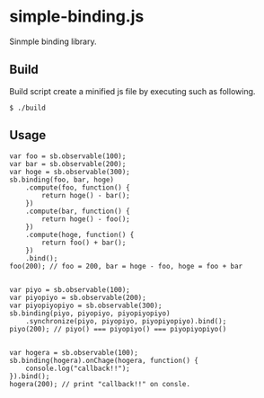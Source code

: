 simple-binding.js
=================

Sinmple binding library.

Build
-------------

Build script create a minified js file by executing such as following.

    $ ./build


Usage
-------------

    var foo = sb.observable(100);
    var bar = sb.observable(200);
    var hoge = sb.observable(300);
    sb.binding(foo, bar, hoge)
        .compute(foo, function() {
            return hoge() - bar();
        })
        .compute(bar, function() {
            return hoge() - foo();
        })
        .compute(hoge, function() {
            return foo() + bar();
        })
        .bind();
    foo(200); // foo = 200, bar = hoge - foo, hoge = foo + bar


    var piyo = sb.observable(100);
    var piyopiyo = sb.observable(200);
    var piyopiyopiyo = sb.observable(300);
    sb.binding(piyo, piyopiyo, piyopiyopiyo)
        .synchronize(piyo, piyopiyo, piyopiyopiyo).bind();
    piyo(200); // piyo() === piyopiyo() === piyopiyopiyo()


    var hogera = sb.observable(100);
    sb.binding(hogera).onChage(hogera, function() {
        console.log("callback!!");
    }).bind();
    hogera(200); // print "callback!!" on consle.

